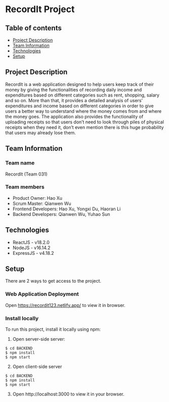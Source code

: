 # RecordIt Project 
## Table of contents
* [Project Description](#project-description)
* [Team Information](#team-information)
* [Technologies](#technologies)
* [Setup](#setup)

## Project Description
RecordIt is a web application designed to help users keep track of their money by giving the functionalities of recording daily income and expenditures based on different categories such as rent, shopping, salary and so on. More than that, it provides a detailed analysis of users' expenditures and income based on different categories in order to give users a better way to understand where the money comes from and where the money goes. The application also provides the functionality of uploading receipts so that users don’t need to look through piles of physical receipts when they need it, don’t even mention there is this huge probability that users may already lose them.

## Team Information
### Team name
RecordIt (Team 031)

### Team members
* Product Owner: Hao Xu
* Scrum Master: Qianwen Wu
* Frontend Developers: Hao Xu, Yongxi Du, Haoran Li
* Backend Developers: Qianwen Wu, Yuhao Sun

## Technologies
* ReactJS - v18.2.0
* NodeJS - v16.14.2
* ExpressJS - v4.18.2

## Setup
There are 2 ways to get access to the project.
### Web Application Deployment
Open https://recordit123.netlify.app/ to view it in browser.

### Install locally
To run this project, install it locally using npm:
1. Open server-side server:
```
$ cd BACKEND
$ npm install
$ npm start
```
2. Open client-side server
```
$ cd BACKEND
$ npm install
$ npm start
```
3. Open http://localhost:3000 to view it in your browser.
